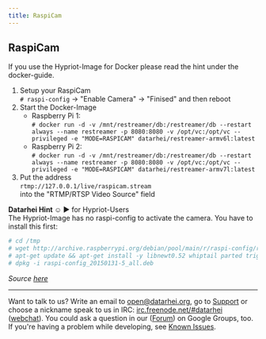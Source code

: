 ```yaml
---
title: RaspiCam
---
```


## RaspiCam

If you use the Hypriot-Image for Docker please read the hint under the docker-guide.

1. Setup your RaspiCam   
  `# raspi-config` -> "Enable Camera" -> "Finised" and then reboot
2. Start the Docker-Image
   * Raspberry Pi 1:   
  `# docker run -d -v /mnt/restreamer/db:/restreamer/db --restart always --name restreamer -p 8080:8080 -v /opt/vc:/opt/vc --privileged -e "MODE=RASPICAM" datarhei/restreamer-armv6l:latest`
   * Raspberry Pi 2:   
  `# docker run -d -v /mnt/restreamer/db:/restreamer/db --restart always --name restreamer -p 8080:8080 -v /opt/vc:/opt/vc --privileged -e "MODE=RASPICAM" datarhei/restreamer-armv7l:latest`
3. Put the address   
   `rtmp://127.0.0.1/live/raspicam.stream`   
   into the "RTMP/RTSP Video Source" field

**Datarhei Hint ☺ ►**  for Hypriot-Users   
The Hypriot-Image has no raspi-config to activate the camera. You have to install this first:

```sh
# cd /tmp
# wget http://archive.raspberrypi.org/debian/pool/main/r/raspi-config/raspi-config_20150131-5_all.deb
# apt-get update && apt-get install -y libnewt0.52 whiptail parted triggerhappy lua5.1
# dpkg -i raspi-config_20150131-5_all.deb
```
*Source [here](https://github.com/snubbegbg)*

---
Want to talk to us? Write an email to <a href="mailto:open@datarhei.org?subject=Datarhei/Restreamer">open@datarhei.org</a>, go to [Support](../support.html) or choose a nickname speak to us in IRC: <a href="irc://irc.freenode.net#piwik">irc.freenode.net/#datarhei</a> (<a target= "_blank" href="https://webchat.freenode.net/?channels=datarhei">webchat</a>). You could ask a question in our (<a target= "_blank" href="https://groups.google.com/forum/#!forum/datarhei">Forum</a>) on Google Groups, too. If you're having a problem while developing, see <a target= "_blank" href="https://github.com/datarhei/restreamer/issues">Known Issues</a>.
